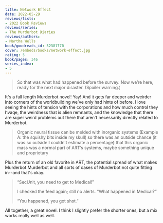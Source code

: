 ```yaml
---
title: Network Effect
date: 2022-05-29
reviews/lists:
- 2022 Book Reviews
reviews/series:
- The Murderbot Diaries
reviews/authors:
- Martha Wells
book/goodreads_id: 52381770
cover: /embeds/books/network-effect.jpg
rating: 5
book/pages: 346
series_index:
- 5
---
```

> So that was what had happened before the survey. Now we’re here, ready for the next major disaster. (Spoiler warning.)

It's a full length Murderbot novel! Yay! And it gets far deeper and weirder into corners of the worldbuilding we've only had hints of before. I love seeing the hints of tension with the corporations and how much control they hvaqe, the weirdness that is alien remnants, and the knowledge that there are super weird problems out there that aren't necessarily directly related to Murderbot. 

<!--more--> 
>
> Organic neural tissue can be melded with inorganic systems (Example A: the squishy bits inside my skull) so there was an outside chance (it was so outside I couldn’t estimate a percentage) that this organic mass was a normal part of ART’s systems, maybe something unique and proprietary

Plus the return of an old favorite in ART, the potential spread of what makes Murderbot Murderbot and all sorts of cases of Murderbot not quite fitting in--and that's okay. 

> “SecUnit, you need to get to Medical!” 
> 
> I checked the feed again; still no alerts. “What happened in Medical?”
> 
> “You happened, you got shot.”

All together, a great novel. I think I slightly prefer the shorter ones, but a mix works really well as well.
